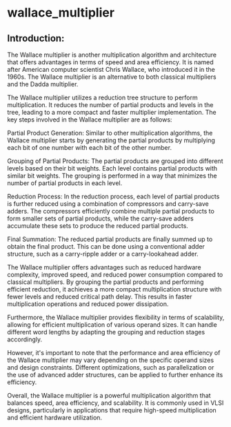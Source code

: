 # wallace_multiplier

## Introduction:
The Wallace multiplier is another multiplication algorithm and architecture that offers advantages in terms of speed and area efficiency. It is named after American computer scientist Chris Wallace, who introduced it in the 1960s. The Wallace multiplier is an alternative to both classical multipliers and the Dadda multiplier.

The Wallace multiplier utilizes a reduction tree structure to perform multiplication. It reduces the number of partial products and levels in the tree, leading to a more compact and faster multiplier implementation. The key steps involved in the Wallace multiplier are as follows:

Partial Product Generation: Similar to other multiplication algorithms, the Wallace multiplier starts by generating the partial products by multiplying each bit of one number with each bit of the other number.

Grouping of Partial Products: The partial products are grouped into different levels based on their bit weights. Each level contains partial products with similar bit weights. The grouping is performed in a way that minimizes the number of partial products in each level.

Reduction Process: In the reduction process, each level of partial products is further reduced using a combination of compressors and carry-save adders. The compressors efficiently combine multiple partial products to form smaller sets of partial products, while the carry-save adders accumulate these sets to produce the reduced partial products.

Final Summation: The reduced partial products are finally summed up to obtain the final product. This can be done using a conventional adder structure, such as a carry-ripple adder or a carry-lookahead adder.

The Wallace multiplier offers advantages such as reduced hardware complexity, improved speed, and reduced power consumption compared to classical multipliers. By grouping the partial products and performing efficient reduction, it achieves a more compact multiplication structure with fewer levels and reduced critical path delay. This results in faster multiplication operations and reduced power dissipation.

Furthermore, the Wallace multiplier provides flexibility in terms of scalability, allowing for efficient multiplication of various operand sizes. It can handle different word lengths by adapting the grouping and reduction stages accordingly.

However, it's important to note that the performance and area efficiency of the Wallace multiplier may vary depending on the specific operand sizes and design constraints. Different optimizations, such as parallelization or the use of advanced adder structures, can be applied to further enhance its efficiency.

Overall, the Wallace multiplier is a powerful multiplication algorithm that balances speed, area efficiency, and scalability. It is commonly used in VLSI designs, particularly in applications that require high-speed multiplication and efficient hardware utilization.
